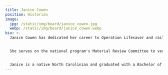 ```yaml
---
title: Janice Cowen
position: Historian
image:
  jpg: /static/img/board/janice_cowen.jpg
  webp: /static/img/board/janice_cowen.webp
bio: >-
  Janice Cowen has dedicated her career to Operation Lifesaver and rail safety initiatives. She has enthusiastically served as State Coordinator for South Carolina Operation Lifesaver since 1991. Janice oversaw the National Advisory Council as Chairwoman and served on the national Operation Lifesaver, Inc. (OLI) Board of Directors for 6 years, ending in 2016. She is currently the Federal Railroad Administration Region 3 Representative on the National Advisory Council representing eight states in the Southeast and is the Senior Regional Representative liaison to OLI staff.


  She serves on the national program's Material Review Committee to verify accuracy and uniform messaging. Janice has also been a Presenter and Volunteer Coach for 26 years. She has served on the Safe Kids Board of Directors and is currently a Board of Directors member of the South Carolina Driver and Traffic Safety Education Association.


  Janice is a native North Carolinian and graduated with a Bachelor of Science degree in Journalism from UNC-Chapel Hill. She has been married for 27 years and has two beautiful and intelligent daughters, one a senior in the USC Honors College and the other a sophomore in the Calhoun Honors College at Clemson. Her personal-time passions include traveling, camping, and playing games with family and friends.
---
```

